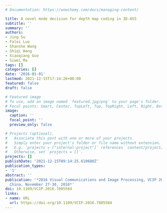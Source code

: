 ```yaml
---
# Documentation: https://wowchemy.com/docs/managing-content/

title: A novel mode decision for depth map coding in 3D-AVS
subtitle: ''
summary: ''
authors:
- Jing Su
- Falei Luo
- Shanshe Wang
- Shiqi Wang
- Xiaoqiang Guo
- Siwei Ma
tags: []
categories: []
date: '2016-01-01'
lastmod: 2021-12-15T17:14:26+08:00
featured: false
draft: false

# Featured image
# To use, add an image named `featured.jpg/png` to your page's folder.
# Focal points: Smart, Center, TopLeft, Top, TopRight, Left, Right, BottomLeft, Bottom, BottomRight.
image:
  caption: ''
  focal_point: ''
  preview_only: false

# Projects (optional).
#   Associate this post with one or more of your projects.
#   Simply enter your project's folder or file name without extension.
#   E.g. `projects = ["internal-project"]` references `content/project/deep-learning/index.md`.
#   Otherwise, set `projects = []`.
projects: []
publishDate: '2021-12-15T09:14:25.610680Z'
publication_types:
- '1'
abstract: ''
publication: '*2016 Visual Communications and Image Processing, VCIP 2016, Chengdu,
  China, November 27-30, 2016*'
doi: 10.1109/VCIP.2016.7805584
links:
- name: URL
  url: https://doi.org/10.1109/VCIP.2016.7805584
---
```


